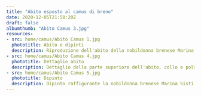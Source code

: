 ```yaml
---
title: "Abito esposto al camus di breno"
date: 2020-12-05T21:58:20Z
draft: false
albumthumb: "Abito Camus 3.jpg"
resources:
- src: home/camus/Abito Camus 1.jpg
  phototitle: Abito e dipinti
  description: Riproduzione dell'abito della nobildonna brenese Marina Sisti Cattaneo, esposto al Camus di Breno (BS).
- src: home/camus/Abito Camus 4.jpg
  phototitle: Dettaglio abito
  description: Dettaglio della parte superiore dell'abito, collo e polsini realizzati in pizzo al tombolo
- src: home/camus/Abito Camus 5.jpg
  phototitle: Dipinto
  description: Dipinto raffigurante la nobildonna brenese Marina Sisti Cattaneo, usato come riferimento per la realizzazione dell'abito
---
```

